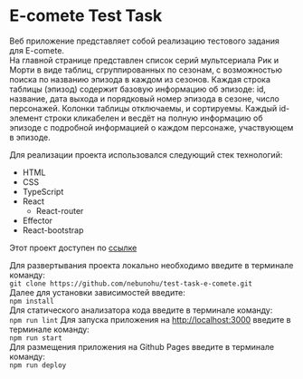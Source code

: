 # E-comete Test Task
Веб приложение представляет собой реализацию тестового задания для E-comete.<br>
На главной странице представлен список серий мультсериала Рик и Морти в виде таблиц, сгруппированных по сезонам, с возможностью поиска по названию эпизода в каждом из сезонов.
Каждая строка таблицы (эпизод) содержит базовую информацию об эпизоде: id, название, дата выхода и порядковый номер эпизода в сезоне, число персонажей. Колонки таблицы отключаемы, и сортируемы.
Каждый id-элемент строки кликабелен и весдёт на полную информацию об эпизоде с подробной информацией о каждом персонаже, участвующем в эпизоде.

Для реализации проекта использовался следующий стек технологий:
* HTML
* CSS
* TypeScript
* React
  * React-router
* Effector
* React-bootstrap

Этот проект доступен по [ссылке](https://nebunohu.github.io/test-task-e-comete)

Для развертывания проекта локально необходимо введите в терминале команду:<br>
`git clone https://github.com/nebunohu/test-task-e-comete.git`<br>
Далее для установки зависимостей введите:<br>
`npm install`<br>
Для статического анализатора кода введите в терминале команду:<br>
`npm run lint`
Для запуска приложения на [http://localhost:3000](http://localhost:3000) введите в терминале команду:<br>
`npm run start`<br>
Для размещения приложения на Github Pages введите в терминале команду:<br>
`npm run deploy`
